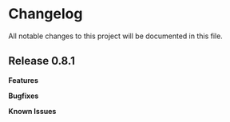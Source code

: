 # Changelog

All notable changes to this project will be documented in this file.

## Release 0.8.1

**Features**

**Bugfixes**

**Known Issues**
